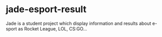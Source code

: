 # jade-esport-result
Jade is a student project which display information and results about e-sport as Rocket League, LOL, CS:GO...
